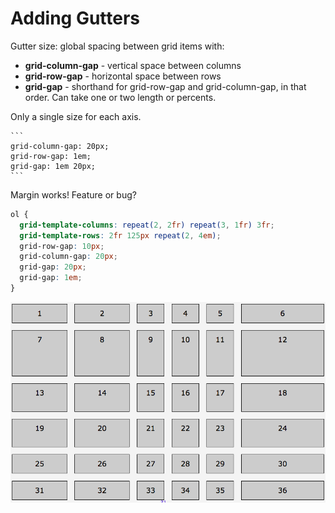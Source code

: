 # Adding Gutters

Gutter size: global spacing between grid items with:

* **grid-column-gap** - vertical space between columns 
* **grid-row-gap** - horizontal space between rows
* **grid-gap** - shorthand for grid-row-gap and grid-column-gap, in that order. Can take one or two length or percents. 

Only a single size for each axis.

    ```
    grid-column-gap: 20px;
    grid-row-gap: 1em;
    grid-gap: 1em 20px;
    ```
Margin works! Feature or bug?

```css
ol { 
  grid-template-columns: repeat(2, 2fr) repeat(3, 1fr) 3fr;
  grid-template-rows: 2fr 125px repeat(2, 4em);
  grid-row-gap: 10px;
  grid-column-gap: 20px;
  grid-gap: 20px;
  grid-gap: 1em;
}
```

![grid-gutter](../grid-gutter.png)